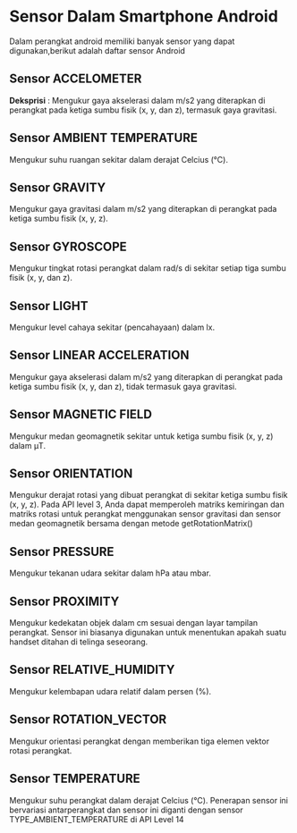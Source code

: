 # Sensor Dalam Smartphone Android
Dalam perangkat android memiliki banyak sensor yang dapat digunakan,berikut adalah daftar sensor Android
## Sensor ACCELOMETER
__Deksprisi__ : 
Mengukur gaya akselerasi dalam m/s2 yang diterapkan di perangkat pada ketiga sumbu fisik (x, y, dan z), termasuk gaya gravitasi.
## Sensor AMBIENT TEMPERATURE
Mengukur suhu ruangan sekitar dalam derajat Celcius (°C).
## Sensor GRAVITY
Mengukur gaya gravitasi dalam m/s2 yang diterapkan di perangkat pada ketiga sumbu fisik (x, y, z).
## Sensor GYROSCOPE
Mengukur tingkat rotasi perangkat dalam rad/s di sekitar setiap tiga sumbu fisik (x, y, dan z).
## Sensor LIGHT
Mengukur level cahaya sekitar (pencahayaan) dalam lx.
## Sensor LINEAR ACCELERATION
Mengukur gaya akselerasi dalam m/s2 yang diterapkan di perangkat pada ketiga sumbu fisik (x, y, dan z), tidak termasuk gaya gravitasi.
## Sensor MAGNETIC FIELD
Mengukur medan geomagnetik sekitar untuk ketiga sumbu fisik (x, y, z) dalam μT.
## Sensor ORIENTATION
Mengukur derajat rotasi yang dibuat perangkat di sekitar ketiga sumbu fisik (x, y, z). Pada API level 3, Anda dapat memperoleh matriks kemiringan dan matriks rotasi untuk perangkat menggunakan sensor gravitasi dan sensor medan geomagnetik bersama dengan metode getRotationMatrix()
## Sensor PRESSURE	
Mengukur tekanan udara sekitar dalam hPa atau mbar.
## Sensor PROXIMITY	
Mengukur kedekatan objek dalam cm sesuai dengan layar tampilan perangkat. Sensor ini biasanya digunakan untuk menentukan apakah suatu handset ditahan di telinga seseorang.
## Sensor RELATIVE_HUMIDITY
Mengukur kelembapan udara relatif dalam persen (%).
## Sensor ROTATION_VECTOR
Mengukur orientasi perangkat dengan memberikan tiga elemen vektor rotasi perangkat.
## Sensor TEMPERATURE
Mengukur suhu perangkat dalam derajat Celcius (°C). Penerapan sensor ini bervariasi antarperangkat dan sensor ini diganti dengan sensor TYPE_AMBIENT_TEMPERATURE di API Level 14
